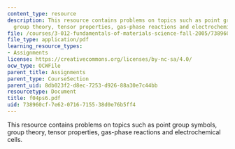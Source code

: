 ```yaml
---
content_type: resource
description: This resource contains problems on topics such as point group symbols,
  group theory, tensor properties, gas-phase reactions and electrochemical cells.
file: /courses/3-012-fundamentals-of-materials-science-fall-2005/738960cf7e620716715538d0e76b5ff4_f04ps6.pdf
file_type: application/pdf
learning_resource_types:
- Assignments
license: https://creativecommons.org/licenses/by-nc-sa/4.0/
ocw_type: OCWFile
parent_title: Assignments
parent_type: CourseSection
parent_uid: 8db023f2-d8ec-7253-d926-88a30e7c44bb
resourcetype: Document
title: f04ps6.pdf
uid: 738960cf-7e62-0716-7155-38d0e76b5ff4
---
```

This resource contains problems on topics such as point group symbols, group theory, tensor properties, gas-phase reactions and electrochemical cells.